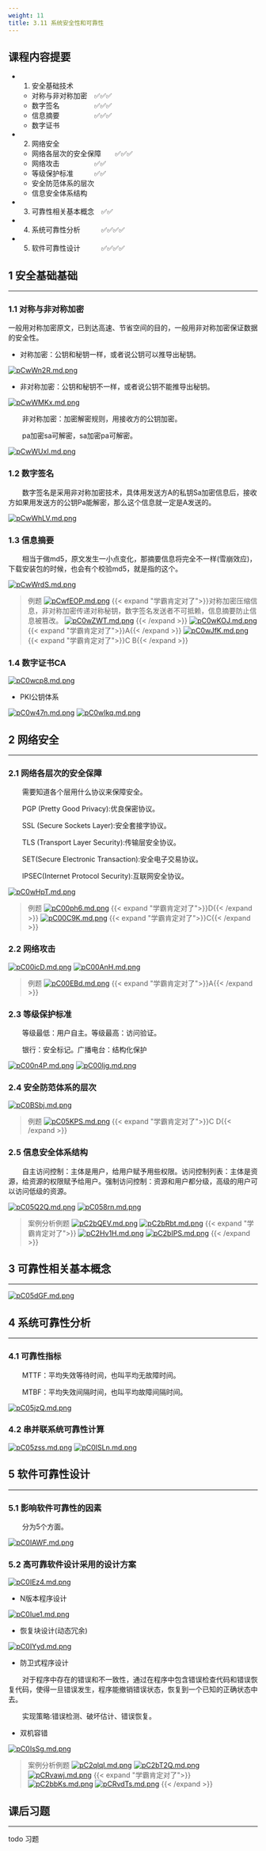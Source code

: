 ```yaml
---
weight: 11
title: 3.11 系统安全性和可靠性
---
```


## 课程内容提要

- 1. 安全基础技术
  - 对称与非对称加密&emsp;✅✅✅
  - 数字签名&emsp;&emsp;&emsp;&emsp;&emsp;✅✅✅
  - 信息摘要&emsp;&emsp;&emsp;&emsp;&emsp;✅✅✅
  - 数字证书
- 2. 网络安全
  - 网络各层次的安全保障&emsp;&emsp;✅✅✅
  - 网络攻击&emsp;&emsp;&emsp;&emsp;&emsp;✅✅
  - 等级保护标准&emsp;&emsp;&emsp;✅✅
  - 安全防范体系的层次
  - 信息安全体系结构
- 3. 可靠性相关基本概念&emsp;✅✅
- 4. 系统可靠性分析&emsp;&emsp;&emsp;✅✅✅✅
- 5. 软件可靠性设计&emsp;&emsp;&emsp;✅✅✅✅

## 1 安全基础基础

---

### 1.1 对称与非对称加密

一般用对称加密原文，已到达高速、节省空间的目的，一般用非对称加密保证数据的安全性。

- 对称加密：公钥和秘钥一样，或者说公钥可以推导出秘钥。

[![pCwWn2R.md.png](https://s1.ax1x.com/2023/06/29/pCwWn2R.md.png)](https://imgse.com/i/pCwWn2R)

- 非对称加密：公钥和秘钥不一样，或者说公钥不能推导出秘钥。

[![pCwWMKx.md.png](https://s1.ax1x.com/2023/06/29/pCwWMKx.md.png)](https://imgse.com/i/pCwWMKx)

&emsp;&emsp;非对称加密：加密解密规则，用接收方的公钥加密。

&emsp;&emsp;pa加密sa可解密，sa加密pa可解密。

[![pCwWUxI.md.png](https://s1.ax1x.com/2023/06/29/pCwWUxI.md.png)](https://imgse.com/i/pCwWUxI)

### 1.2 数字签名

&emsp;&emsp;数字签名是采用非对称加密技术，具体用发送方A的私钥Sa加密信息后，接收方如果用发送方的公钥Pa能解密，那么这个信息就一定是A发送的。

[![pCwWhLV.md.png](https://s1.ax1x.com/2023/06/29/pCwWhLV.md.png)](https://imgse.com/i/pCwWhLV)

### 1.3 信息摘要

&emsp;&emsp;相当于做md5，原文发生一小点变化，那摘要信息将完全不一样(雪崩效应)，下载安装包的时候，也会有个校验md5，就是指的这个。

[![pCwWrdS.md.png](https://s1.ax1x.com/2023/06/29/pCwWrdS.md.png)](https://imgse.com/i/pCwWrdS)

>例题
[![pCwfEOP.md.png](https://s1.ax1x.com/2023/06/29/pCwfEOP.md.png)](https://imgse.com/i/pCwfEOP)
{{< expand "学霸肯定对了">}}对称加密压缩信息，非对称加密传递对称秘钥，数字签名发送者不可抵赖，信息摘要防止信息被篡改。
[![pC0wZWT.md.png](https://s1.ax1x.com/2023/06/30/pC0wZWT.md.png)](https://imgse.com/i/pC0wZWT)
{{< /expand >}}
[![pC0wKOJ.md.png](https://s1.ax1x.com/2023/06/30/pC0wKOJ.md.png)](https://imgse.com/i/pC0wKOJ)
{{< expand "学霸肯定对了">}}A{{< /expand >}}
[![pC0wJfK.md.png](https://s1.ax1x.com/2023/06/30/pC0wJfK.md.png)](https://imgse.com/i/pC0wJfK)
{{< expand "学霸肯定对了">}}C B{{< /expand >}}

### 1.4 数字证书CA

[![pC0wcp8.md.png](https://s1.ax1x.com/2023/06/30/pC0wcp8.md.png)](https://imgse.com/i/pC0wcp8)

- PKI公钥体系

[![pC0w47n.md.png](https://s1.ax1x.com/2023/06/30/pC0w47n.md.png)](https://imgse.com/i/pC0w47n)
[![pC0wIkq.md.png](https://s1.ax1x.com/2023/06/30/pC0wIkq.md.png)](https://imgse.com/i/pC0wIkq)

## 2 网络安全

---

### 2.1 网络各层次的安全保障

&emsp;&emsp;需要知道各个层用什么协议来保障安全。

&emsp;&emsp;PGP (Pretty Good Privacy):优良保密协议。

&emsp;&emsp;SSL (Secure Sockets Layer):安全套接字协议。

&emsp;&emsp;TLS (Transport Layer Security):传输层安全协议。

&emsp;&emsp;SET(Secure Electronic Transaction):安全电子交易协议。

&emsp;&emsp;IPSEC(Internet Protocol Security):互联网安全协议。

[![pC0wHpT.md.png](https://s1.ax1x.com/2023/06/30/pC0wHpT.md.png)](https://imgse.com/i/pC0wHpT)

>例题
[![pC00ph6.md.png](https://s1.ax1x.com/2023/06/30/pC00ph6.md.png)](https://imgse.com/i/pC00ph6)
{{< expand "学霸肯定对了">}}D{{< /expand >}}
[![pC00C9K.md.png](https://s1.ax1x.com/2023/06/30/pC00C9K.md.png)](https://imgse.com/i/pC00C9K)
{{< expand "学霸肯定对了">}}C{{< /expand >}}

### 2.2 网络攻击

[![pC00icD.md.png](https://s1.ax1x.com/2023/06/30/pC00icD.md.png)](https://imgse.com/i/pC00icD)
[![pC00AnH.md.png](https://s1.ax1x.com/2023/06/30/pC00AnH.md.png)](https://imgse.com/i/pC00AnH)

>例题
[![pC00EBd.md.png](https://s1.ax1x.com/2023/06/30/pC00EBd.md.png)](https://imgse.com/i/pC00EBd)
{{< expand "学霸肯定对了">}}A{{< /expand >}}

### 2.3 等级保护标准

&emsp;&emsp;等级最低：用户自主。等级最高：访问验证。

&emsp;&emsp;银行：安全标记。广播电台：结构化保护

[![pC00n4P.md.png](https://s1.ax1x.com/2023/06/30/pC00n4P.md.png)](https://imgse.com/i/pC00n4P)
[![pC00ljg.md.png](https://s1.ax1x.com/2023/06/30/pC00ljg.md.png)](https://imgse.com/i/pC00ljg)

### 2.4 安全防范体系的层次

[![pC0BSbj.md.png](https://s1.ax1x.com/2023/06/30/pC0BSbj.md.png)](https://imgse.com/i/pC0BSbj)

>例题
[![pC05KPS.md.png](https://s1.ax1x.com/2023/06/30/pC05KPS.md.png)](https://imgse.com/i/pC05KPS)
{{< expand "学霸肯定对了">}}C D{{< /expand >}}

### 2.5 信息安全体系结构

&emsp;&emsp;自主访问控制：主体是用户，给用户赋予用些权限。访问控制列表：主体是资源，给资源的权限赋予给用户。强制访问控制：资源和用户都分级，高级的用户可以访问低级的资源。

[![pC05Q2Q.md.png](https://s1.ax1x.com/2023/06/30/pC05Q2Q.md.png)](https://imgse.com/i/pC05Q2Q)
[![pC058rn.md.png](https://s1.ax1x.com/2023/06/30/pC058rn.md.png)](https://imgse.com/i/pC058rn)

>案例分析例题
[![pC2bQEV.md.png](https://s1.ax1x.com/2023/07/10/pC2bQEV.md.png)](https://imgse.com/i/pC2bQEV)
[![pC2bRbt.md.png](https://s1.ax1x.com/2023/07/10/pC2bRbt.md.png)](https://imgse.com/i/pC2bRbt)
{{< expand "学霸肯定对了">}}
[![pC2Hv1H.md.png](https://s1.ax1x.com/2023/07/10/pC2Hv1H.md.png)](https://imgse.com/i/pC2Hv1H)
[![pC2bIPS.md.png](https://s1.ax1x.com/2023/07/10/pC2bIPS.md.png)](https://imgse.com/i/pC2bIPS)
{{< /expand >}}

## 3 可靠性相关基本概念

---

[![pC05dGF.md.png](https://s1.ax1x.com/2023/06/30/pC05dGF.md.png)](https://imgse.com/i/pC05dGF)

## 4 系统可靠性分析

---

### 4.1 可靠性指标

&emsp;&emsp;MTTF：平均失效等待时间，也叫平均无故障时间。

&emsp;&emsp;MTBF：平均失效间隔时间，也叫平均故障间隔时间。

[![pC05jzQ.md.png](https://s1.ax1x.com/2023/06/30/pC05jzQ.md.png)](https://imgse.com/i/pC05jzQ)

### 4.2 串并联系统可靠性计算

[![pC05zss.md.png](https://s1.ax1x.com/2023/06/30/pC05zss.md.png)](https://imgse.com/i/pC05zss)
[![pC0ISLn.md.png](https://s1.ax1x.com/2023/06/30/pC0ISLn.md.png)](https://imgse.com/i/pC0ISLn)

## 5 软件可靠性设计

---

### 5.1 影响软件可靠性的因素

&emsp;&emsp;分为5个方面。

[![pC0IAWF.md.png](https://s1.ax1x.com/2023/06/30/pC0IAWF.md.png)](https://imgse.com/i/pC0IAWF)

### 5.2 高可靠软件设计采用的设计方案

[![pC0IEz4.md.png](https://s1.ax1x.com/2023/06/30/pC0IEz4.md.png)](https://imgse.com/i/pC0IEz4)

- N版本程序设计

[![pC0Iue1.md.png](https://s1.ax1x.com/2023/06/30/pC0Iue1.md.png)](https://imgse.com/i/pC0Iue1)

- 恢复块设计(动态冗余)

[![pC0IYyd.md.png](https://s1.ax1x.com/2023/06/30/pC0IYyd.md.png)](https://imgse.com/i/pC0IYyd)

- 防卫式程序设计

&emsp;&emsp;对于程序中存在的错误和不一致性，通过在程序中包含错误检查代码和错误恢复代码，使得一旦错误发生，程序能撤销错误状态，恢复到一个已知的正确状态中去。

&emsp;&emsp;实现策略:错误检测、破坏估计、错误恢复。

- 双机容错

[![pC0IsSg.md.png](https://s1.ax1x.com/2023/06/30/pC0IsSg.md.png)](https://imgse.com/i/pC0IsSg)

>案例分析例题
[![pC2qlqI.md.png](https://s1.ax1x.com/2023/07/10/pC2qlqI.md.png)](https://imgse.com/i/pC2qlqI)
[![pC2bT2Q.md.png](https://s1.ax1x.com/2023/07/10/pC2bT2Q.md.png)](https://imgse.com/i/pC2bT2Q)
[![pCRvawj.md.png](https://s1.ax1x.com/2023/07/11/pCRvawj.md.png)](https://imgse.com/i/pCRvawj)
{{< expand "学霸肯定对了">}}
[![pC2bbKs.md.png](https://s1.ax1x.com/2023/07/10/pC2bbKs.md.png)](https://imgse.com/i/pC2bbKs)
[![pCRvdTs.md.png](https://s1.ax1x.com/2023/07/11/pCRvdTs.md.png)](https://imgse.com/i/pCRvdTs)
{{< /expand >}}

## 课后习题

---

todo 习题
